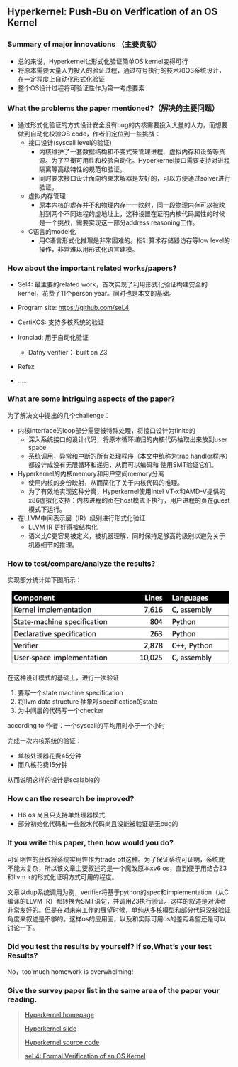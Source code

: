 ## Hyperkernel: Push-Bu on Verification of an OS Kernel



### Summary of major innovations （主要贡献）

 

* 总的来说，Hyperkernel让形式化验证简单OS kernel变得可行
* 将原本需要大量人力投入的验证过程，通过符号执行的技术和OS系统设计，在一定程度上自动化形式化验证
* 整个OS设计过程将可验证性作为第一考虑要素



### What the problems the paper mentioned?（解决的主要问题）

- 通过形式化验证的方式设计安全没有bug的内核需要投入大量的人力，而想要做到自动化校验OS code，作者们定位到一些挑战：
  - 接口设计(syscall level的验证)
    - 内核维护了一套数据结构和不变式来管理进程、虚拟内存和设备等资源。为了平衡可用性和校验自动化。Hyperkernel接口需要支持对进程隔离等高级特性的规范和验证。
    - 同时要求接口设计面向约束求解器是友好的，可以方便通过solver进行验证。
  - 虚拟内存管理
    - 原本内核的虚存并不和物理内存一一映射，同一段物理内存可以被映射到两个不同进程的虚地址上，这种设置在证明内核代码属性的时候是一个挑战，需要实现这一部分address reasoning工作。
  - C语言的model化
    - 用C语言形式化推理是非常困难的。指针算术存储器访存等low level的操作，非常难以用形式化语言建模。





### How about the important related works/papers?

* Sel4: 最主要的related work，首次实现了利用形式化验证构建安全的kernel，花费了11个person year。同时也是本文的基础。

* Program site: https://github.com/seL4
* CertiKOS: 支持多核系统的验证
* Ironclad: 用于自动化验证
  * Dafny verifier： built on Z3
* Refex
* …...

### What are some intriguing aspects of the paper?



为了解决文中提出的几个challenge：

- 内核interface的loop部分需要被特殊处理，将接口设计为finite的
  - 深入系统接口的设计代码，将原本循环递归的内核代码抽取出来放到user space
  - 系统调用，异常和中断的所有处理程序（本文中统称为trap handler程序）都设计成没有无限循环和递归，从而可以编码和 使用SMT验证它们。
- Hyperkernel的内核memory和用户空间memory分离
  - 使用内核的身份映射，从而简化了关于内核代码的推理。
  -  为了有效地实现这种分离，Hyperkernel使用Intel VT-x和AMD-V提供的x86虚拟化支持：内核进程的页在host模式下执行，用户进程的页在guest模式下运行。
- 在LLVM中间表示层（IR）级别进行形式化验证
  - LLVM IR 更好得被结构化
  - 语义比C更容易被定义，被机器理解，同时保持足够高的级别以避免关于机器细节的推理。



### How to test/compare/analyze the results?



实现部分统计如下图所示：

![image-20190607103750476](review_hyperkernel.assets/image-20190607103750476.png)

在这种设计模式的基础上，进行一次验证

1. 要写一个state machine specification
2. 将llvm data structure 抽象哼specification的state
3. 为中间层的代码写一个checker

according to 作者：一个syscall的平均用时小于一个小时





完成一次内核系统的验证：

* 单核处理器花费45分钟
* 而八核花费15分钟

从而说明这样的设计是scalable的





### How can the research be improved?



* H6 os 尚且只支持单处理器模式
* 部分初始化代码和一些胶水代码尚且没能被验证是无bug的



### If you write this paper, then how would you do?

可证明性的获取将系统实用性作为trade off这种。为了保证系统可证明，系统就不能太复杂，所以该文章主要叙述的是一个魔改原本xv6 os，直到便于用结合Z3和llvm ir的形式化证明方式可用的程度。

文章以dup系统调用为例，verifier将基于python的spec和implementation（从C编译的LLVM IR）都转换为SMT语句，并调用Z3执行验证。这样的叙述是对读者非常友好的。但是在对未来工作的展望时候，单纯从多核模型和部分代码没被验证角度来叙述是不够的。这样os的应用面，以及和实际可用os的差距希望还是可以讨论一下。



### Did you test the results by yourself? If so,What’s your test Results?

No，too much homework is overwhelming!

### Give the survey paper list in the same area of the paper your reading.

>[Hyperkernel homepage](https://unsat.cs.washington.edu/projects/hyperkernel/)
>
>[Hyperkernel slide](https://unsat.cs.washington.edu/papers/nelson-hyperkernel-slides.pdf)
>
>[Hyperkernel source code](https://github.com/locore/hv6/)
>
>[seL4: Formal Verification of an OS Kernel]([http://www.sigops.org/s/conferences/sosp/2009/papers/klein-sosp09.pdf](http://www.sigops.org/s/conferences/sosp/2009/papers/klein-sosp09.pdf))






